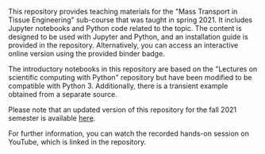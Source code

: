 This repository provides teaching materials for the "Mass Transport in Tissue Engineering" sub-course that was taught in spring 2021. It includes Jupyter notebooks and Python code related to the topic. The content is designed to be used with Jupyter and Python, and an installation guide is provided in the repository. Alternatively, you can access an interactive online version using the provided binder badge.

The introductory notebooks in this repository are based on the "Lectures on scientific computing with Python" repository but have been modified to be compatible with Python 3. Additionally, there is a transient example obtained from a separate source.

Please note that an updated version of this repository for the fall 2021 semester is available [here](https://github.com/mbarzegary/mass-transport-tissue-engineering-fall2021).

For further information, you can watch the recorded hands-on session on YouTube, which is linked in the repository.
